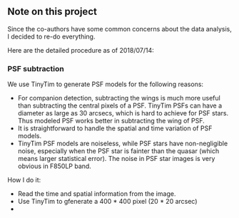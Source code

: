 ## Note on this project

Since the co-authors have some common concerns about the data analysis, I decided to re-do everything.

Here are the detailed procedure as of 2018/07/14:

### PSF subtraction

We use TinyTim to generate PSF models for the following reasons:
- For companion detection, subtracting the wings is much more useful than subtracting the central pixels of a PSF.
TinyTim PSFs can have a diameter as large as 30 arcsecs, which is hard to achieve for PSF stars. Thus modeled PSF works 
better in subtracting the wing of PSF.
- It is straightforward to handle the spatial and time variation of PSF models.
- TinyTim PSF models are noiseless, while PSF stars have non-negligible noise, especially when the PSF star 
is fainter than the quasar (which means larger statistical error). The noise in PSF star images is very obvious in F850LP band.

How I do it:
- Read the time and spatial information from the image.
- Use TinyTim to gfenerate a 400 * 400 pixel (20 * 20 arcsec)
- 
